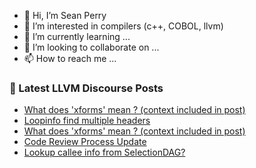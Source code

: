 - 👋 Hi, I’m Sean Perry
- 👀 I’m interested in compilers (c++, COBOL, llvm)
- 🌱 I’m currently learning ...
- 💞️ I’m looking to collaborate on ...
- 📫 How to reach me ...

<!---
s66perry/s66perry is a ✨ special ✨ repository because its `README.md` (this file) appears on your GitHub profile.
You can click the Preview link to take a look at your changes.
--->
### 📕 Latest LLVM Discourse Posts

<!-- DISCOURSE-LLVM:START -->
- [What does &#39;xforms&#39; mean ? &lpar;context included in post&rpar;](https://discourse.llvm.org/t/what-does-xforms-mean-context-included-in-post/64061#post_2)
- [Loopinfo find multiple headers](https://discourse.llvm.org/t/loopinfo-find-multiple-headers/64057#post_3)
- [What does &#39;xforms&#39; mean ? &lpar;context included in post&rpar;](https://discourse.llvm.org/t/what-does-xforms-mean-context-included-in-post/64061#post_1)
- [Code Review Process Update](https://discourse.llvm.org/t/code-review-process-update/63964?page=3#post_60)
- [Lookup callee info from SelectionDAG?](https://discourse.llvm.org/t/lookup-callee-info-from-selectiondag/64049#post_2)
<!-- DISCOURSE-LLVM:END -->

